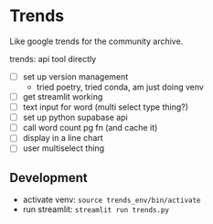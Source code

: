 # Trends

Like google trends for the community archive.

trends: api tool directly

- [ ] set up version management
  - tried poetry, tried conda, am just doing venv
- [ ] get streamlit working
- [ ] text input for word (multi select type thing?)
- [ ] set up python supabase api
- [ ] call word count pg fn (and cache it)
- [ ] display in a line chart
- [ ] user multiselect thing

## Development

- activate venv: `source trends_env/bin/activate`
- run streamlit: `streamlit run trends.py`
